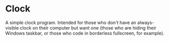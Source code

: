 # Clock

A simple clock program. Intended for those who don't have an always-visible clock on their computer but want one (those who are hiding their Windows taskbar, or those who code in borderless fullscreen, for example).